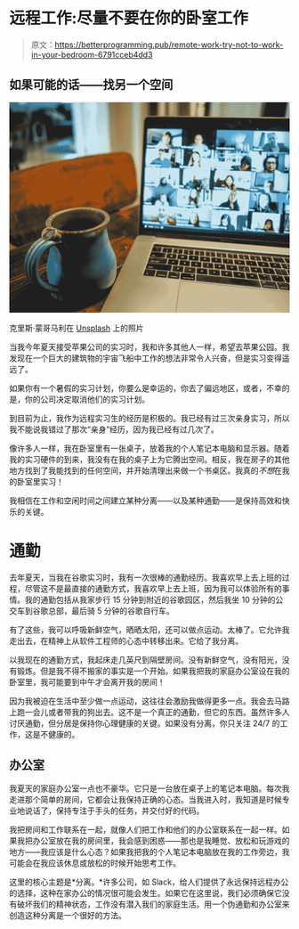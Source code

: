 # 远程工作:尽量不要在你的卧室工作

> 原文：<https://betterprogramming.pub/remote-work-try-not-to-work-in-your-bedroom-6791cceb4dd3>

## 如果可能的话——找另一个空间

![](img/6d046d3ac115ff342376b54b0d53560b.png)

克里斯·蒙哥马利在 [Unsplash](https://unsplash.com/s/photos/remote-work?utm_source=unsplash&utm_medium=referral&utm_content=creditCopyText) 上的照片

当我今年夏天接受苹果公司的实习时，我和许多其他人一样，希望去苹果公园。我发现在一个巨大的建筑物的宇宙飞船中工作的想法非常令人兴奋，但是实习变得遥远了。

如果你有一个暑假的实习计划，你要么是幸运的，你去了偏远地区，或者，不幸的是，你的公司决定取消他们的实习计划。

到目前为止，我作为远程实习生的经历是积极的。我已经有过三次亲身实习，所以我不能说我错过了那次“亲身”经历，因为我已经有过几次了。

像许多人一样，我在卧室里有一张桌子，放着我的个人笔记本电脑和显示器。随着我的实习硬件的到来，我没有在我的桌子上为它腾出空间。相反，我在房子的其他地方找到了我能找到的任何空间，并开始清理出来做一个书桌区。我真的*不想*在我的卧室里实习！

我相信在工作和空闲时间之间建立某种分离——以及某种通勤——是保持高效和快乐的关键。

# 通勤

去年夏天，当我在谷歌实习时，我有一次很棒的通勤经历。我喜欢早上去上班的过程，尽管这不是最直接的通勤方式，我喜欢早上去上班，因为我可以体验所有的事情。我的通勤包括从我家步行 15 分钟到附近的谷歌园区，然后我坐 10 分钟的公交车到谷歌总部，最后骑 5 分钟的谷歌自行车。

有了这些，我可以呼吸新鲜空气，晒晒太阳，还可以做点运动。太棒了。它允许我走出去，在精神上从软件工程师的心态中转移出来。它给了我分离。

以我现在的通勤方式，我起床走几英尺到隔壁房间。没有新鲜空气，没有阳光，没有锻炼。但是我不得不搬家的事实是一个开始。如果我把我的家庭办公室设在我的卧室里，我可能要到中午才会离开我的房间！

因为我被迫在生活中至少做一点运动，这往往会激励我做得更多一点。我会去马路上跑一会儿或者带我的狗出去。这不是一个真正的通勤，但它的东西。虽然许多人讨厌通勤，但分居是保持你心理健康的关键。如果没有分离，你只关注 24/7 的工作，这是不健康的。

## 办公室

我夏天的家庭办公室一点也不豪华。它只是一台放在桌子上的笔记本电脑。每次我走进那个简单的房间，它都会让我保持正确的心态。当我进入时，我知道是时候专业地说话了，保持专注于手头的任务，并交付好的代码。

我把房间和工作联系在一起，就像人们把工作和他们的办公室联系在一起一样。如果我把办公室放在我的房间里，我会感到困惑——那也是我睡觉、放松和玩游戏的地方——我应该是什么心态？如果我把我的个人笔记本电脑放在我的工作旁边，我可能会在我应该休息或放松的时候开始思考工作。

这里的核心主题是*分离。*许多公司，如 Slack，给人们提供了永远保持远程办公的选择，这种在家办公的情况很可能会发生。如果它在这里说，我们必须确保它没有破坏我们的精神状态，工作没有潜入我们的家庭生活。用一个伪通勤和办公室来创造这种分离是一个很好的方法。